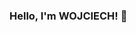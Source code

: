 ### Hello, I'm WOJCIECH! 👋

<!--
💻 Technologies I use
<br />
![Skill](https://img.shields.io/badge/.NET-5C2D91?style=for-the-badge&logo=.net&logoColor=white)
![Skill](https://img.shields.io/badge/C%23-239120?style=for-the-badge&logo=c-sharp&logoColor=white)

![Skill](https://img.shields.io/badge/React-20232A?style=for-the-badge&logo=react&logoColor=61DAFB)
![Skill](https://img.shields.io/badge/HTML5-E34F26?style=for-the-badge&logo=html5&logoColor=white)
![Skill](https://img.shields.io/badge/CSS3-1572B6?style=for-the-badge&logo=css3&logoColor=white)
![Skill](https://img.shields.io/badge/Bootstrap-563D7C?style=for-the-badge&logo=bootstrap&logoColor=white)
![Skill](https://img.shields.io/badge/axios-671ddf?&style=for-the-badge&logo=axios&logoColor=white)
![Skill](https://img.shields.io/badge/Chart%20js-FF6384?style=for-the-badge&logo=chartdotjs&logoColor=white)
![Skill](https://img.shields.io/badge/next%20js-000000?style=for-the-badge&logo=nextdotjs&logoColor=white)
![Skill](https://img.shields.io/badge/Redux-593D88?style=for-the-badge&logo=redux&logoColor=white)
![Skill](https://img.shields.io/badge/Tailwind_CSS-38B2AC?style=for-the-badge&logo=tailwind-css&logoColor=white)
![Skill](https://img.shields.io/badge/Vue%20js-35495E?style=for-the-badge&logo=vuedotjs&logoColor=4FC08D)
![Skill](https://img.shields.io/badge/JavaScript-323330?style=for-the-badge&logo=javascript&logoColor=F7DF1E)
![Skill](https://img.shields.io/badge/TypeScript-007ACC?style=for-the-badge&logo=typescript&logoColor=white)

![Skill](https://img.shields.io/badge/Docker-2CA5E0?style=for-the-badge&logo=docker&logoColor=white)
![Skill](https://img.shields.io/badge/Gulp-CF4647?style=for-the-badge&logo=gulp&logoColor=white)
![Skill](https://img.shields.io/badge/JWT-000000?style=for-the-badge&logo=JSON%20web%20tokens&logoColor=white)

![Skill](https://img.shields.io/badge/Microsoft-666666?style=for-the-badge&logo=microsoft&logoColor=white)
![Skill](https://img.shields.io/badge/iOS-000000?style=for-the-badge&logo=ios&logoColor=white)
![Skill](https://img.shields.io/badge/mac%20os-000000?style=for-the-badge&logo=apple&logoColor=white)
![Skill](https://img.shields.io/badge/Windows-0078D6?style=for-the-badge&logo=windows&logoColor=white)

![Skill](https://img.shields.io/badge/Microsoft%20SQL%20Server-CC2927?style=for-the-badge&logo=microsoft%20sql%20server&logoColor=white)
![Skill](https://img.shields.io/badge/redis-CC0000.svg?&style=for-the-badge&logo=redis&logoColor=white)
![Skill](https://img.shields.io/badge/Sqlite-003B57?style=for-the-badge&logo=sqlite&logoColor=white)

![Skill](https://img.shields.io/badge/Postman-FF6C37?style=for-the-badge&logo=Postman&logoColor=white)

![Skill](https://img.shields.io/badge/Azure_DevOps-0078D7?style=for-the-badge&logo=azure-devops&logoColor=white)
![Skill](https://img.shields.io/badge/Azure_Functions-0062AD?style=for-the-badge&logo=azure-functions&logoColor=white)
![Skill](https://img.shields.io/badge/microsoft%20azure-0089D6?style=for-the-badge&logo=microsoft-azure&logoColor=white)
![Skill](https://img.shields.io/badge/Terraform-7B42BC?style=for-the-badge&logo=terraform&logoColor=white)
![Skill](https://img.shields.io/badge/Vercel-000000?style=for-the-badge&logo=vercel&logoColor=white)

![Skill](https://img.shields.io/badge/Notepad++-90E59A.svg?style=for-the-badge&logo=notepad%2B%2B&logoColor=black)
![Skill](https://img.shields.io/badge/Visual_Studio_Code-0078D4?style=for-the-badge&logo=visual%20studio%20code&logoColor=white)
![Skill](https://img.shields.io/badge/Visual_Studio-5C2D91?style=for-the-badge&logo=visual%20studio&logoColor=white)

![Skill](https://img.shields.io/badge/lenovo%20laptop-E2231A?style=for-the-badge&logo=lenovo&logoColor=white)
![Skill](https://img.shields.io/badge/Apple%20laptop-333333?style=for-the-badge&logo=apple&logoColor=white)



<table style="background-color: #f0f0f0;">
  <tr>
    <td>
      <a href="https://github.com/mrVietus">
        <img height=200 align="center" src="https://github-readme-stats.vercel.app/api/top-langs?username=mrVietus&layout=compact&langs_count=8&card_width=320&theme=dracula" />
      </a>
    </td>
  </tr>
</table>

<!--
**mrVietus/mrVietus** is a ✨ _special_ ✨ repository because its `README.md` (this file) appears on your GitHub profile.

Here are some ideas to get you started:

- 🔭 I’m currently working on ...
- 🌱 I’m currently learning ...
- 👯 I’m looking to collaborate on ...
- 🤔 I’m looking for help with ...
- 💬 Ask me about ...
- 📫 How to reach me: ...
- 😄 Pronouns: ...
- ⚡ Fun fact: ...
-->

